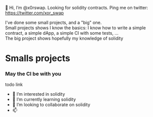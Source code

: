 👋 Hi, I’m @x0rswap. Looking for solidity contracts. Ping me on twitter: https://twitter.com/xor_swap

I've done some small projects, and a "big" one.  
Small projects shows I know the basics: I know how to write a simple contract, a simple dApp, a simple CI with some tests, ...  
The big project shows hopefully my knowledge of solidity

# Smalls projects

### May the CI be with you

todo link



- 👀 I’m interested in solidity
- 🌱 I’m currently learning solidity
- 💞️ I’m looking to collaborate on solidity
- 📫 
